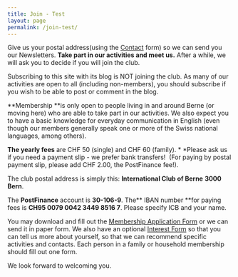```yaml
---
title: Join - Test
layout: page
permalink: /join-test/
---
```


Give us your postal address(using the [Contact](https://icberne.org/contact-2/) form) so we can send you our Newsletters. **Take part in our activities and meet us.** After a while, we will ask you to  decide if you will join the club.


Subscribing to this site with its blog is NOT joining the club. As many of our activities are open to all (including non-members), you should subscribe if you wish to be able to post or comment in the blog. 


**Membership **is only open to people living in and around Berne (or moving here) who are able to take part in our activities. We also expect you to have a basic knowledge for everyday communication in English (even though our members generally speak one or more of the Swiss national languages, among others). 


**The yearly fees** are CHF 50 (single) and CHF 60 (family).&nbsp;* *Please ask us if you need a payment slip - we prefer bank transfers!&nbsp; (For paying by postal payment slip, please add CHF 2.00, the PostFinance fee!).


The club postal address is simply this: 
**International Club of Berne**
**3000 Bern**. 


The **PostFinance** account is **30-106-9**.
The** IBAN number **for paying fees is **CH95 0079 0042 3449 8516 7**. Please specify ICB and your name.


You may download and fill out the [Membership Application Form](https://icberne.files.wordpress.com/2021/03/015_ma-membership_application.pdf) or we can send it in paper form. We also have an optional [Interest Form](http://www.tinyurl.com/ICB-Interests-Form) so that you can tell us more about yourself, so that we can recommend specific activities and contacts. Each person in a family or household membership should fill out one form.  


We look forward to welcoming you.





